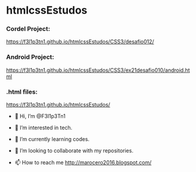 # htmlcssEstudos


<h3>Cordel Project:</h3>
<a href="https://f3l1p3tn1.github.io/htmlcssEstudos/CSS3/desafio012/" target="blank">
https://f3l1p3tn1.github.io/htmlcssEstudos/CSS3/desafio012/</a>

<h3>Android Project:</h3>
<a href="https://f3l1p3tn1.github.io/htmlcssEstudos/CSS3/ex21desafio010/android.html" target="blank">
https://f3l1p3tn1.github.io/htmlcssEstudos/CSS3/ex21desafio010/android.html</a>

<h3>.html files:</h3>
<a href="https://f3l1p3tn1.github.io/htmlcssEstudos/" target="blank">
https://f3l1p3tn1.github.io/htmlcssEstudos/</a>

- 👋 Hi, I’m @F3l1p3Tn1

- 👀 I’m interested in tech.

- 🌱 I’m currently learning codes.

- 💞️ I’m looking to collaborate with my repositories.

- 📫 How to reach me <a href="http://marocero2016.blogspot.com/" target="blank">http://marocero2016.blogspot.com/</a>
